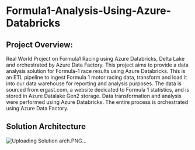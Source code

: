 # Formula1-Analysis-Using-Azure-Databricks
## Project Overview:
Real World Project on Formula1 Racing using Azure Databricks, Delta Lake and orchestrated by Azure Data Factory.
This project aims to provide a data analysis solution for Formula-1 race results using Azure Databricks. 
This is an ETL pipeline to ingest Formula 1 motor racing data, transform and load it into our data warehouse for reporting 
and analysis purposes. The data is sourced from ergast.com, a website dedicated to Formula 1 statistics, and is stored in Azure Datalake Gen2 storage. 
Data transformation and analysis were performed using Azure Databricks. The entire process is orchestrated using Azure Data Factory.

## Solution Architecture 

![Uploading Solution arch.PNG…]()
